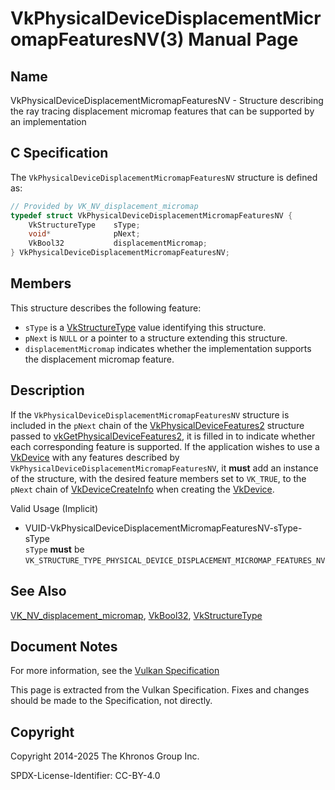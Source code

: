 # VkPhysicalDeviceDisplacementMicromapFeaturesNV(3) Manual Page

## Name

VkPhysicalDeviceDisplacementMicromapFeaturesNV - Structure describing the ray tracing displacement micromap features that can be supported by an implementation



## [](#_c_specification)C Specification

The `VkPhysicalDeviceDisplacementMicromapFeaturesNV` structure is defined as:

```c++
// Provided by VK_NV_displacement_micromap
typedef struct VkPhysicalDeviceDisplacementMicromapFeaturesNV {
    VkStructureType    sType;
    void*              pNext;
    VkBool32           displacementMicromap;
} VkPhysicalDeviceDisplacementMicromapFeaturesNV;
```

## [](#_members)Members

This structure describes the following feature:

- `sType` is a [VkStructureType](https://registry.khronos.org/vulkan/specs/latest/man/html/VkStructureType.html) value identifying this structure.
- `pNext` is `NULL` or a pointer to a structure extending this structure.
- []()`displacementMicromap` indicates whether the implementation supports the displacement micromap feature.

## [](#_description)Description

If the `VkPhysicalDeviceDisplacementMicromapFeaturesNV` structure is included in the `pNext` chain of the [VkPhysicalDeviceFeatures2](https://registry.khronos.org/vulkan/specs/latest/man/html/VkPhysicalDeviceFeatures2.html) structure passed to [vkGetPhysicalDeviceFeatures2](https://registry.khronos.org/vulkan/specs/latest/man/html/vkGetPhysicalDeviceFeatures2.html), it is filled in to indicate whether each corresponding feature is supported. If the application wishes to use a [VkDevice](https://registry.khronos.org/vulkan/specs/latest/man/html/VkDevice.html) with any features described by `VkPhysicalDeviceDisplacementMicromapFeaturesNV`, it **must** add an instance of the structure, with the desired feature members set to `VK_TRUE`, to the `pNext` chain of [VkDeviceCreateInfo](https://registry.khronos.org/vulkan/specs/latest/man/html/VkDeviceCreateInfo.html) when creating the [VkDevice](https://registry.khronos.org/vulkan/specs/latest/man/html/VkDevice.html).

Valid Usage (Implicit)

- [](#VUID-VkPhysicalDeviceDisplacementMicromapFeaturesNV-sType-sType)VUID-VkPhysicalDeviceDisplacementMicromapFeaturesNV-sType-sType  
  `sType` **must** be `VK_STRUCTURE_TYPE_PHYSICAL_DEVICE_DISPLACEMENT_MICROMAP_FEATURES_NV`

## [](#_see_also)See Also

[VK\_NV\_displacement\_micromap](https://registry.khronos.org/vulkan/specs/latest/man/html/VK_NV_displacement_micromap.html), [VkBool32](https://registry.khronos.org/vulkan/specs/latest/man/html/VkBool32.html), [VkStructureType](https://registry.khronos.org/vulkan/specs/latest/man/html/VkStructureType.html)

## [](#_document_notes)Document Notes

For more information, see the [Vulkan Specification](https://registry.khronos.org/vulkan/specs/latest/html/vkspec.html#VkPhysicalDeviceDisplacementMicromapFeaturesNV)

This page is extracted from the Vulkan Specification. Fixes and changes should be made to the Specification, not directly.

## [](#_copyright)Copyright

Copyright 2014-2025 The Khronos Group Inc.

SPDX-License-Identifier: CC-BY-4.0